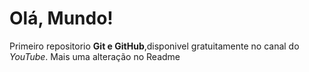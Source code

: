 # Olá, Mundo!
  Primeiro repositorio **Git e GitHub**,disponivel gratuitamente no canal do *YouTube*.
Mais uma alteração no Readme
